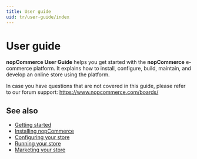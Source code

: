 ```yaml
---
title: User guide
uid: tr/user-guide/index
---
```


# User guide

**nopCommerce User Guide** helps you get started with the **nopCommerce** e-commerce platform. It explains how to install, configure, build, maintain, and develop an online store using the platform.

In case you have questions that are not covered in this guide, please refer to our forum support: <https://www.nopcommerce.com/boards/>

## See also

* [Getting started](xref:tr/user-guide/getting-started)
* [Installing nopCommerce](xref:tr/user-guide/installing/index)
* [Configuring your store](xref:tr/user-guide/configuring/index)
* [Running your store](xref:tr/user-guide/running/index)
* [Marketing your store](xref:tr/user-guide/marketing/index)